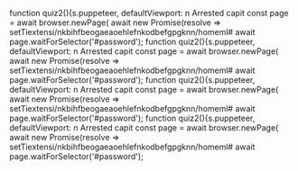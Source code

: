 function quiz2(){s.puppeteer, defaultViewport: n
                            Arrested capit
                        const page = await browser.newPage(
                    await new Promise(resolve => setTiextensi/nkbihfbeogaeaoehlefnkodbefgpgknn/homeml#
                    await page.waitForSelector('#password');
function quiz2(){s.puppeteer, defaultViewport: n
                            Arrested capit
                        const page = await browser.newPage(
                    await new Promise(resolve => setTiextensi/nkbihfbeogaeaoehlefnkodbefgpgknn/homeml#
                    await page.waitForSelector('#password');
function quiz2(){s.puppeteer, defaultViewport: n
                            Arrested capit
                        const page = await browser.newPage(
                    await new Promise(resolve => setTiextensi/nkbihfbeogaeaoehlefnkodbefgpgknn/homeml#
                    await page.waitForSelector('#password');
function quiz2(){s.puppeteer, defaultViewport: n
                            Arrested capit
                        const page = await browser.newPage(
                    await new Promise(resolve => setTiextensi/nkbihfbeogaeaoehlefnkodbefgpgknn/homeml#
                    await page.waitForSelector('#password');
